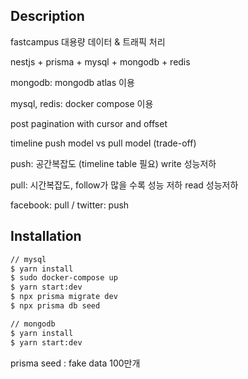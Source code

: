 ## Description

fastcampus 대용량 데이터 & 트래픽 처리

nestjs + prisma + mysql + mongodb + redis

mongodb: mongodb atlas 이용

mysql, redis: docker compose 이용

post pagination with cursor and offset

timeline push model vs pull model (trade-off)

push: 공간복잡도 (timeline table 필요) write 성능저하

pull: 시간복잡도, follow가 많을 수록 성능 저하 read 성능저하

facebook: pull / twitter: push

## Installation

```bash
// mysql
$ yarn install
$ sudo docker-compose up
$ yarn start:dev
$ npx prisma migrate dev
$ npx prisma db seed

// mongodb
$ yarn install
$ yarn start:dev
```

prisma seed : fake data 100만개
